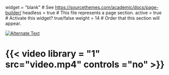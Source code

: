 widget = "blank"  # See https://sourcethemes.com/academic/docs/page-builder/
headless = true  # This file represents a page section.
active = true  # Activate this widget? true/false
weight = 14  # Order that this section will appear.


[![Alternate Text]({"static/img/image.jpg"})]({"static/img/video.mp4"} "Link Title")
# {{< video library = "1" src="video.mp4" controls ="no" >}}
